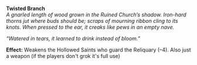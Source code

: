 
**Twisted Branch**  
_A gnarled length of wood grown in the Ruined Church’s shadow. Iron-hard thorns jut where buds should be; scraps of mourning ribbon cling to its knots. When pressed to the ear, it creaks like pews in an empty nave._

_“Watered in tears, it learned to drink instead of bloom.”_

**Effect:** Weakens the Hollowed Saints who guard the Reliquary (–4).
Also just a weapon (if the players don't grok it's full use)